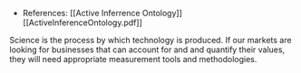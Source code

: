 - References: [[Active Inferrence Ontology]] [[ActiveInferenceOntology.pdf]]

Science is the process by which technology is produced. If our markets are looking for businesses that can account for and and quantify their values, they will need appropriate measurement tools and methodologies. 